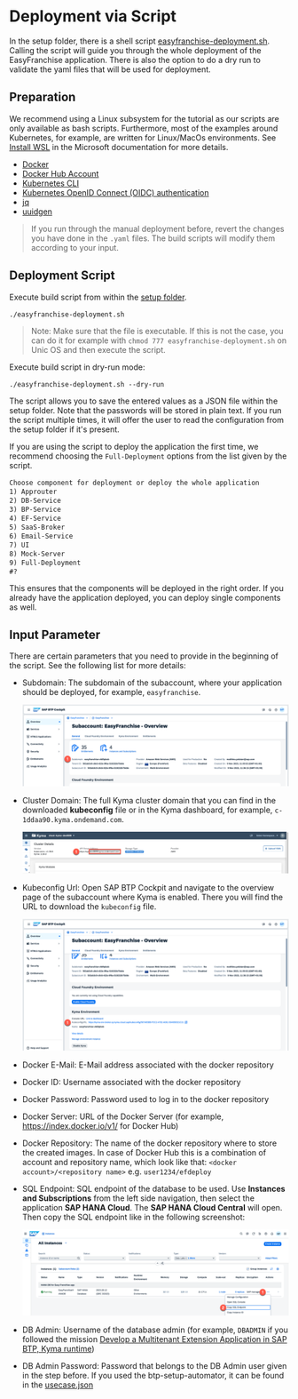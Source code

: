 # Deployment via Script

In the setup folder, there is a shell script [easyfranchise-deployment.sh](../../../code/setup/easyfranchise-deployment.sh). Calling the script will guide you through the whole deployment of the EasyFranchise application. There is also the option to do a dry run to validate the yaml files that will be used for deployment.

## Preparation

We recommend using a Linux subsystem for the tutorial as our scripts are only available as bash scripts. Furthermore, most of the examples around Kubernetes, for example, are written for Linux/MacOs environments. See [Install WSL](https://docs.microsoft.com/en-us/windows/wsl/install) in the Microsoft documentation for more details.

* [Docker](https://docs.docker.com/get-started/#download-and-install-docker)
* [Docker Hub Account](https://hub.docker.com/)
* [Kubernetes CLI](https://kubernetes.io/docs/tasks/tools/#kubectl)
* [Kubernetes OpenID Connect (OIDC) authentication](https://github.com/int128/kubelogin)
* [jq](https://stedolan.github.io/jq/)
* [uuidgen](https://launchpad.net/ubuntu/bionic/+package/uuid-runtime)

> If you run through the manual deployment before, revert the changes you have done in the `.yaml` files. The build scripts will modify them according to your input.

## Deployment Script

Execute build script from within the [setup folder](../../../code/setup). 

```shell
./easyfranchise-deployment.sh
```
> Note: Make sure that the file is executable. If this is not the case, you can do it for example with ```chmod 777 easyfranchise-deployment.sh``` on Unic OS and then execute the script.

Execute build script in dry-run mode:

```shell
./easyfranchise-deployment.sh --dry-run
```

The script allows you to save the entered values as a JSON file within the setup folder. Note that the passwords will be stored in plain text. If you run the script multiple times, it will offer the user to read the configuration from the setup folder if it's present.

If you are using the script to deploy the application the first time, we recommend choosing the `Full-Deployment` options from the list given by the script.

```shell
Choose component for deployment or deploy the whole application
1) Approuter
2) DB-Service
3) BP-Service
4) EF-Service
5) SaaS-Broker
6) Email-Service
7) UI
8) Mock-Server
9) Full-Deployment
#?
```

This ensures that the components will be deployed in the right order. If you already have the application deployed, you can deploy single components as well.


## Input Parameter

There are certain parameters that you need to provide in the beginning of the script. See the following list for more details:

* Subdomain: The subdomain of the subaccount, where your application should be deployed, for example, `easyfranchise`.

  ![subdomain screenshot](images/2023-subdomain.png "subdomain")

* Cluster Domain: The full Kyma cluster domain that you can find in the downloaded **kubeconfig** file or in the Kyma dashboard, for example, `c-1ddaa90.kyma.ondemand.com`.

  ![](images/2023-kymaConsole.png)

* Kubeconfig Url: Open SAP BTP Cockpit and navigate to the overview page of the subaccount where Kyma is enabled. There you will find the URL to download the `kubeconfig` file.

   ![](images/2023-kyma-dashboard.png)

* Docker E-Mail: E-Mail address associated with the docker repository

* Docker ID: Username associated with the docker repository

* Docker Password: Password used to log in to the docker repository

* Docker Server: URL of the Docker Server (for example, https://index.docker.io/v1/ for Docker Hub)

* Docker Repository: The name of the docker repository where to store the created images. In case of Docker Hub this is a combination of account and repository name, which look like that: ```<docker account>/<repository name>``` e.g. ```user1234/efdeploy```

* SQL Endpoint: SQL endpoint of the database to be used. Use **Instances and Subscriptions** from the left side navigation, then select the application **SAP HANA Cloud**. The **SAP HANA Cloud Central** will open. Then copy the SQL endpoint like in the following screenshot:

  ![](images/2023-hana-cloud.png)

* DB Admin: Username of the database admin (for example, `DBADMIN` if you followed the mission [Develop a Multitenant Extension Application in SAP BTP, Kyma runtime](https://discovery-center.cloud.sap/missiondetail/3683/3726/))

* DB Admin Password: Password that belongs to the DB Admin user given in the step before. If you used the btp-setup-automator, it can be found in the [usecase.json](https://github.com/SAP-samples/btp-setup-automator/blob/main/usecases/released/discoverycenter/3638-kyma-multitenant/usecase.json)